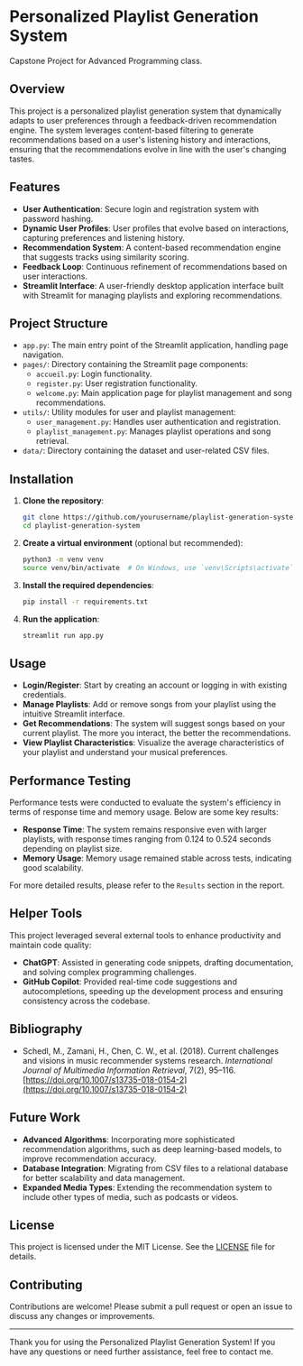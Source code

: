 # Personalized Playlist Generation System
Capstone Project for Advanced Programming class.

## Overview

This project is a personalized playlist generation system that dynamically adapts to user preferences through a feedback-driven recommendation engine. The system leverages content-based filtering to generate recommendations based on a user's listening history and interactions, ensuring that the recommendations evolve in line with the user's changing tastes.

## Features

- **User Authentication**: Secure login and registration system with password hashing.
- **Dynamic User Profiles**: User profiles that evolve based on interactions, capturing preferences and listening history.
- **Recommendation System**: A content-based recommendation engine that suggests tracks using similarity scoring.
- **Feedback Loop**: Continuous refinement of recommendations based on user interactions.
- **Streamlit Interface**: A user-friendly desktop application interface built with Streamlit for managing playlists and exploring recommendations.

## Project Structure

- `app.py`: The main entry point of the Streamlit application, handling page navigation.
- `pages/`: Directory containing the Streamlit page components:
  - `accueil.py`: Login functionality.
  - `register.py`: User registration functionality.
  - `welcome.py`: Main application page for playlist management and song recommendations.
- `utils/`: Utility modules for user and playlist management:
  - `user_management.py`: Handles user authentication and registration.
  - `playlist_management.py`: Manages playlist operations and song retrieval.
- `data/`: Directory containing the dataset and user-related CSV files.

## Installation

1. **Clone the repository**:
    ```bash
    git clone https://github.com/yourusername/playlist-generation-system.git
    cd playlist-generation-system
    ```

2. **Create a virtual environment** (optional but recommended):
    ```bash
    python3 -m venv venv
    source venv/bin/activate  # On Windows, use `venv\Scripts\activate`
    ```

3. **Install the required dependencies**:
    ```bash
    pip install -r requirements.txt
    ```

4. **Run the application**:
    ```bash
    streamlit run app.py
    ```

## Usage

- **Login/Register**: Start by creating an account or logging in with existing credentials.
- **Manage Playlists**: Add or remove songs from your playlist using the intuitive Streamlit interface.
- **Get Recommendations**: The system will suggest songs based on your current playlist. The more you interact, the better the recommendations.
- **View Playlist Characteristics**: Visualize the average characteristics of your playlist and understand your musical preferences.

## Performance Testing

Performance tests were conducted to evaluate the system's efficiency in terms of response time and memory usage. Below are some key results:

- **Response Time**: The system remains responsive even with larger playlists, with response times ranging from 0.124 to 0.524 seconds depending on playlist size.
- **Memory Usage**: Memory usage remained stable across tests, indicating good scalability.

For more detailed results, please refer to the `Results` section in the report.

## Helper Tools

This project leveraged several external tools to enhance productivity and maintain code quality:

- **ChatGPT**: Assisted in generating code snippets, drafting documentation, and solving complex programming challenges.
- **GitHub Copilot**: Provided real-time code suggestions and autocompletions, speeding up the development process and ensuring consistency across the codebase.

## Bibliography

- Schedl, M., Zamani, H., Chen, C. W., et al. (2018). Current challenges and visions in music recommender systems research. _International Journal of Multimedia Information Retrieval_, 7(2), 95–116. [https://doi.org/10.1007/s13735-018-0154-2](https://doi.org/10.1007/s13735-018-0154-2)

## Future Work

- **Advanced Algorithms**: Incorporating more sophisticated recommendation algorithms, such as deep learning-based models, to improve recommendation accuracy.
- **Database Integration**: Migrating from CSV files to a relational database for better scalability and data management.
- **Expanded Media Types**: Extending the recommendation system to include other types of media, such as podcasts or videos.

## License

This project is licensed under the MIT License. See the [LICENSE](LICENSE) file for details.

## Contributing

Contributions are welcome! Please submit a pull request or open an issue to discuss any changes or improvements.

---

Thank you for using the Personalized Playlist Generation System! If you have any questions or need further assistance, feel free to contact me.
